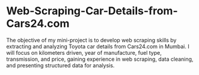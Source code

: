 # Web-Scraping-Car-Details-from-Cars24.com
The objective of my mini-project is to develop web scraping skills by extracting and analyzing Toyota car details from Cars24.com in Mumbai. I will focus on kilometers driven, year of manufacture, fuel type, transmission, and price, gaining experience in web scraping, data cleaning, and presenting structured data for analysis.
